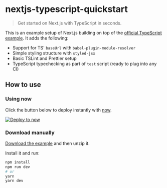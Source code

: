 # nextjs-typescript-quickstart

> Get started on Next.js with TypeScript in seconds.

This is an example setup of Next.js building on top of the [official TypeScript example](https://github.com/zeit/next.js/tree/master/examples/with-typescript). It adds the following:

- Support for TS' `baseUrl` with `babel-plugin-module-resolver`
- Simple styling structure with `styled-jsx`
- Basic TSLint and Prettier setup
- TypeScript typechecking as part of `test` script (ready to plug into any CI)

## How to use

### Using now

Click the button below to deploy instantly with [now](https://zeit.co/now).

[![Deploy to now](https://deploy.now.sh/static/button.svg)](https://deploy.now.sh/?repo=https://github.com/resir014/nextjs-typescript-quickstart)

### Download manually

[Download the example](https://github.com/resir014/nextjs-typescript-quickstart/archive/master.zip) and then unzip it.

Install it and run:

```bash
npm install
npm run dev
# or
yarn
yarn dev
```
